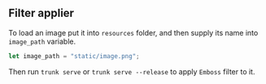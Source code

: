 ## Filter applier

To load an image put it into `resources` folder, and then supply its name into `image_path` variable.

``` rust
let image_path = "static/image.png";
```

Then run `trunk serve` or `trunk serve --release` to apply `Emboss` filter to it.
